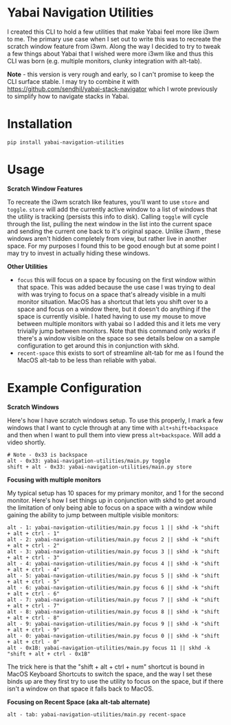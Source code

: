 # Yabai Navigation Utilities

I created this CLI to hold a few utilities that make Yabai feel more like i3wm to me. The primary use case when I set out to write this was to recreate the scratch window feature from i3wm. Along the way I decided to try to tweak a few things about Yabai that I wished were more i3wm like and thus this CLI was born (e.g. multiple monitors, clunky integration with alt-tab).

**Note** - this version is very rough and early, so I can't promise to keep the CLI surface stable. I may try to combine it with https://github.com/sendhil/yabai-stack-navigator which I wrote previously to simplify how to navigate stacks in Yabai.

# Installation

```
pip install yabai-navigation-utilities
```

# Usage

**Scratch Window Features**

To recreate the i3wm scratch like features, you'll want to use `store` and `toggle`. `store` will add the currently active window to a list of windows that the utility is tracking (persists this info to disk). Calling `toggle` will cycle through the list, pulling the next window in the list into the current space and sending the current one back to it's original space. Unlike i3wm , these windows aren't hidden completely from view, but rather live in another space. For my purposes I found this to be good enough but at some point I may try to invest in actually hiding these windows.

**Other Utilities**

- `focus` this will focus on a space by focusing on the first window within that space. This was added because the use case I was trying to deal with was trying to focus on a space that's already visible in a multi monitor situation. MacOS has a shortcut that lets you shift over to a space and focus on a window there, but it doesn't do anything if the space is currently visible. I hated having to use my mouse to move between multiple monitors with yabai so I added this and it lets me very trivially jump between monitors. Note that this command only works if there's a window visible on the space so see details below on a sample configuration to get around this in conjunction with skhd.
- `recent-space` this exists to sort of streamline alt-tab for me as I found the MacOS alt-tab to be less than reliable with yabai. 

# Example Configuration

**Scratch Windows**

Here's how I have scratch windows setup. To use this properly, I mark a few windows that I want to cycle through at any time with `alt+shift+backspace` and then when I want to pull them into view press `alt+backspace`. Will add a video shortly.

```
# Note - 0x33 is backspace
alt - 0x33: yabai-navigation-utilities/main.py toggle
shift + alt - 0x33: yabai-navigation-utilities/main.py store
```


**Focusing with multiple monitors**

My typical setup has 10 spaces for my primary monitor, and 1 for the second monitor. Here's how I set things up in conjunction with skhd to get around the limitation of only being able to focus on a space with a window while gaining the ability to jump between multiple visible monitors:

```
alt - 1: yabai-navigation-utilities/main.py focus 1 || skhd -k "shift + alt + ctrl - 1"
alt - 2: yabai-navigation-utilities/main.py focus 2 || skhd -k "shift + alt + ctrl - 2"
alt - 3: yabai-navigation-utilities/main.py focus 3 || skhd -k "shift + alt + ctrl - 3"
alt - 4: yabai-navigation-utilities/main.py focus 4 || skhd -k "shift + alt + ctrl - 4"
alt - 5: yabai-navigation-utilities/main.py focus 5 || skhd -k "shift + alt + ctrl - 5"
alt - 6: yabai-navigation-utilities/main.py focus 6 || skhd -k "shift + alt + ctrl - 6"
alt - 7: yabai-navigation-utilities/main.py focus 7 || skhd -k "shift + alt + ctrl - 7"
alt - 8: yabai-navigation-utilities/main.py focus 8 || skhd -k "shift + alt + ctrl - 8"
alt - 9: yabai-navigation-utilities/main.py focus 9 || skhd -k "shift + alt + ctrl - 9"
alt - 0: yabai-navigation-utilities/main.py focus 0 || skhd -k "shift + alt + ctrl - 0"
alt - 0x1B: yabai-navigation-utilities/main.py focus 11 || skhd -k "shift + alt + ctrl - 0x1B"
```

The trick here is that the "shift + alt + ctrl + num" shortcut is bound in MacOS Keyboard Shortcuts to switch the space, and the way I set these binds up are they first try to use the utility to focus on the space, but if there isn't a window on that space it falls back to MacOS.

**Focusing on Recent Space (aka alt-tab alternate)**

```
alt - tab: yabai-navigation-utilities/main.py recent-space
```